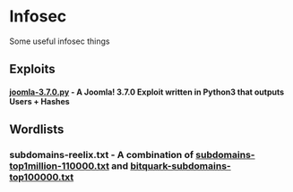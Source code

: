 # Infosec
Some useful infosec things

## Exploits  
#### [joomla-3.7.0.py](Exploits/joomla-3.7.0.py) - A Joomla! 3.7.0 Exploit written in Python3 that outputs Users + Hashes

## Wordlists
### subdomains-reelix.txt - A combination of [subdomains-top1million-110000.txt](https://github.com/danielmiessler/SecLists/blob/master/Discovery/DNS/subdomains-top1million-110000.txt) and [bitquark-subdomains-top100000.txt](https://github.com/danielmiessler/SecLists/blob/master/Discovery/DNS/bitquark-subdomains-top100000.txt)
